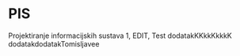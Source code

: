 # PIS
Projektiranje informacijskih sustava
1,  EDIT, Test
dodatakKKkkKkkkK
dodatakdodatakTomisljavee
